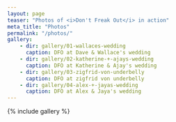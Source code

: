 ```yaml
---
layout: page
teaser: "Photos of <i>Don't Freak Out</i> in action"
meta_title: "Photos"
permalink: "/photos/"
gallery:
    - dir: gallery/01-wallaces-wedding
      caption: DFO at Dave & Wallace's wedding
    - dir: gallery/02-katherine-+-ajays-wedding
      caption: DFO at Katherine & Ajay's wedding
    - dir: gallery/03-zigfrid-von-underbelly
      caption: DFO at zigfrid von underbelly
    - dir: gallery/04-alex-+-jayas-wedding
      caption: DFO at Alex & Jaya's wedding
---
```

{% include gallery %}
